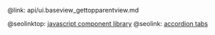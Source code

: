 @link: api/ui.baseview_gettopparentview.md

@seolinktop: [javascript component library](https://webix.com)
@seolink: [accordion tabs](https://webix.com/widget/accordion/)